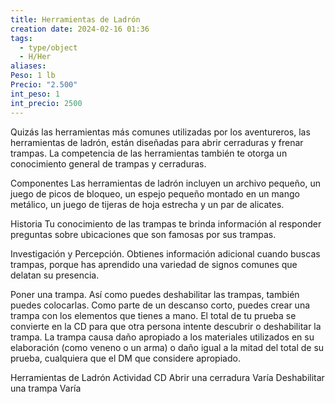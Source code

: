 ```yaml
---
title: Herramientas de Ladrón
creation date: 2024-02-16 01:36
tags:
  - type/object
  - H/Her
aliases: 
Peso: 1 lb
Precio: "2.500"
int_peso: 1
int_precio: 2500
---
```

Quizás las herramientas más comunes utilizadas por los aventureros, las herramientas de ladrón, están diseñadas para abrir cerraduras y frenar trampas. La competencia de las herramientas también te otorga un conocimiento general de trampas y cerraduras.

Componentes Las herramientas de ladrón incluyen un archivo pequeño, un juego de picos de bloqueo, un espejo pequeño montado en un mango metálico, un juego de tijeras de hoja estrecha y un par de alicates.

Historia Tu conocimiento de las trampas te brinda información al responder preguntas sobre ubicaciones que son famosas por sus trampas.

Investigación y Percepción. Obtienes información adicional cuando buscas trampas, porque has aprendido una variedad de signos comunes que delatan su presencia.

Poner una trampa. Así como puedes deshabilitar las trampas, también puedes colocarlas. Como parte de un descanso corto, puedes crear una trampa con los elementos que tienes a mano. El total de tu prueba se convierte en la CD para que otra persona intente descubrir o deshabilitar la
trampa. La trampa causa daño apropiado a los materiales utilizados en su elaboración (como veneno o un arma) o daño igual a la mitad del total de su prueba, cualquiera que el DM que considere apropiado.


Herramientas de Ladrón
Actividad                                                       CD
Abrir una cerradura                                      Varía
Deshabilitar una trampa                               Varía

